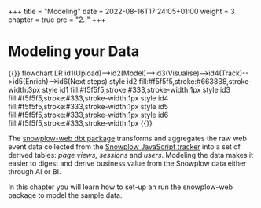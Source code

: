 +++
title = "Modeling"
date = 2022-08-16T17:24:05+01:00
weight = 3
chapter = true
pre = "2. "
+++

<!-- ### Chapter 2 -->

# Modeling your Data

{{<mermaid>}}
flowchart LR
    id1(Upload)-->id2(Model)-->id3(Visualise)-->id4(Track)-->id5(Enrich)-->id6(Next steps)
    style id2 fill:#f5f5f5,stroke:#6638B8,stroke-width:3px
    style id1 fill:#f5f5f5,stroke:#333,stroke-width:1px
    style id3 fill:#f5f5f5,stroke:#333,stroke-width:1px
    style id4 fill:#f5f5f5,stroke:#333,stroke-width:1px
    style id5 fill:#f5f5f5,stroke:#333,stroke-width:1px
    style id6 fill:#f5f5f5,stroke:#333,stroke-width:1px
{{</mermaid >}}


The [snowplow-web dbt package](https://hub.getdbt.com/snowplow/snowplow_web/latest/) transforms and aggregates the raw web event data collected from the [Snowplow JavaScript tracker](https://github.com/snowplow/snowplow-javascript-tracker) into a set of derived tables: *page views, sessions* and *users*. Modeling the data makes it easier to digest and derive business value from the Snowplow data either through AI or BI.

In this chapter you will learn how to set-up an run the snowplow-web package to model the sample data.
